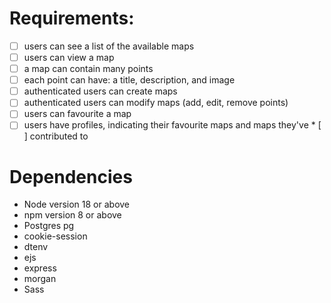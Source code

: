 # Requirements:
* [ ] users can see a list of the available maps
* [ ] users can view a map
* [ ] a map can contain many points
* [ ] each point can have: a title, description, and image
* [ ] authenticated users can create maps
* [ ] authenticated users can modify maps (add, edit, remove points)
* [ ] users can favourite a map
* [ ] users have profiles, indicating their favourite maps and maps they've  * [ ] contributed to

# Dependencies
- Node version 18 or above
- npm version 8 or above
- Postgres pg
- cookie-session
- dtenv
- ejs
- express
- morgan
- Sass

 